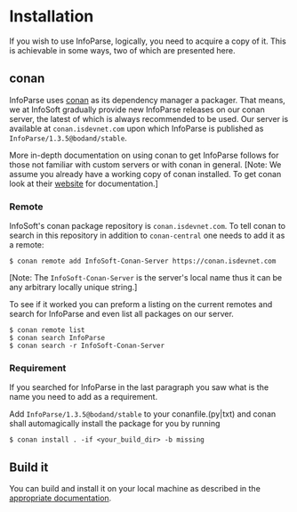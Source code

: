 # Installation

If you wish to use InfoParse, logically, you need to acquire a copy of it.
This is achievable in some ways, two of which are presented here.

## conan

InfoParse uses [conan](htpps://conan.io) as its dependency manager a packager.
That means, we at InfoSoft gradually provide new InfoParse releases on our
conan server, the latest of which is always recommended to be used.
Our server is available at `conan.isdevnet.com` upon which InfoParse is
published as `InfoParse/1.3.5@bodand/stable`. 

More in-depth documentation on using conan to get InfoParse follows for
those not familiar with custom servers or with conan in general. 
\[Note: We assume you already have a working copy of conan installed.
To get conan look at their [website](htpps://conan.io) for documentation.]

### Remote

InfoSoft's conan package repository is `conan.isdevnet.com`. 
To tell conan to search in this repository in addition to `conan-central`
one needs to add it as a remote:

```shell
$ conan remote add InfoSoft-Conan-Server https://conan.isdevnet.com  
```

\[Note: The `InfoSoft-Conan-Server` is the server's local name thus it 
can be any arbitrary locally unique string.]

To see if it worked you can preform a listing on the current remotes
and search for InfoParse and even list all packages on our server.

```shell
$ conan remote list
$ conan search InfoParse
$ conan search -r InfoSoft-Conan-Server
```

### Requirement

If you searched for InfoParse in the last paragraph you saw what is
the name you need to add as a requirement.

Add `InfoParse/1.3.5@bodand/stable` to your conanfile.(py|txt) and conan
shall automagically install the package for you by running

```shell
$ conan install . -if <your_build_dir> -b missing
``` 

## Build it

You can build and install it on your local machine as described in the 
[appropriate documentation](/build).
